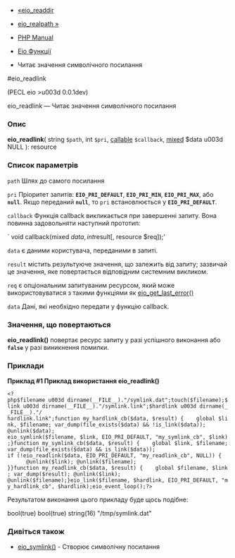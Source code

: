 - [«eio_readdir](function.eio-readdir.md)
- [eio_realpath »](function.eio-realpath.md)

- [PHP Manual](index.md)
- [Eio Функції](ref.eio.md)
- Читає значення символічного посилання

#eio_readlink

(PECL eio \>u003d 0.0.1dev)

eio_readlink — Читає значення символічного посилання

### Опис

**eio_readlink**(
string `$path`,
int `$pri`,
[callable](language.types.callable.md) `$callback`,
[mixed](language.types.declarations.md#language.types.declarations.mixed)
$data u003d NULL
): resource

### Список параметрів

`path`
Шлях до самого посилання

`pri`
Пріоритет запитів: **`EIO_PRI_DEFAULT`**, **`EIO_PRI_MIN`**,
**`EIO_PRI_MAX`**, або **`null`**. Якщо переданий **`null`**, то `pri`
встановлюється у **`EIO_PRI_DEFAULT`**.

`callback`
Функція callback викликається при завершенні запиту. Вона повинна
задовольняти наступний прототип:

` void callback(mixed $data, int $result[, resource $req]);'

`data`
є даними користувача, переданими в запиті.

`result`
містить результуюче значення, що залежить від запиту; зазвичай це
значення, яке повертається відповідним системним викликом.

`req`
є опціональним запитуваним ресурсом, який може
використовуватися з такими функціями як
[eio_get_last_error()](function.eio-get-last-error.md)

`data`
Дані, які необхідно передати у функцію callback.

### Значення, що повертаються

**eio_readlink()** повертає ресурс запиту у разі успішного
виконання або **`false`** у разі виникнення помилки.

### Приклади

**Приклад #1 Приклад використання **eio_readlink()****

` <?php$filename u003d dirname(__FILE__)."/symlink.dat";touch($filename);$link u003d dirname(__FILE__)."/symlink.link";$hardlink u003d dirname(__FILE__)."/ hardlink.link";function my_hardlink_cb($data, $result) {    global $link, $filename; var_dump(file_exists($data) && !is_link($data)); @unlink($data); eio_symlink($filename, $link, EIO_PRI_DEFAULT, "my_symlink_cb", $link);}function my_symlink_cb($data, $result) {    global $link, $filename; var_dump(file_exists($data) && is_link($data)); if (!eio_readlink($data, EIO_PRI_DEFAULT, "my_readlink_cb", NULL)) {        @unlink($link); @unlink($filename); }}function my_readlink_cb($data, $result) {    global $filename, $link; var_dump($result); @unlink($link); @unlink($filename);}eio_link($filename, $hardlink, EIO_PRI_DEFAULT, "my_hardlink_cb", $hardlink);eio_event_loop();?> `

Результатом виконання цього прикладу буде щось подібне:

bool(true)
bool(true)
string(16) "/tmp/symlink.dat"

### Дивіться також

- [eio_symlink()](function.eio-symlink.md) - Створює символічну
посилання
